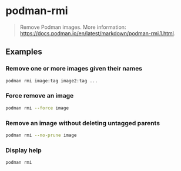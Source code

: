 # podman-rmi

> Remove Podman images. More information: <https://docs.podman.io/en/latest/markdown/podman-rmi.1.html>.

## Examples

### Remove one or more images given their names

```bash
podman rmi image:tag image2:tag ...
```

### Force remove an image

```bash
podman rmi --force image
```

### Remove an image without deleting untagged parents

```bash
podman rmi --no-prune image
```

### Display help

```bash
podman rmi
```
